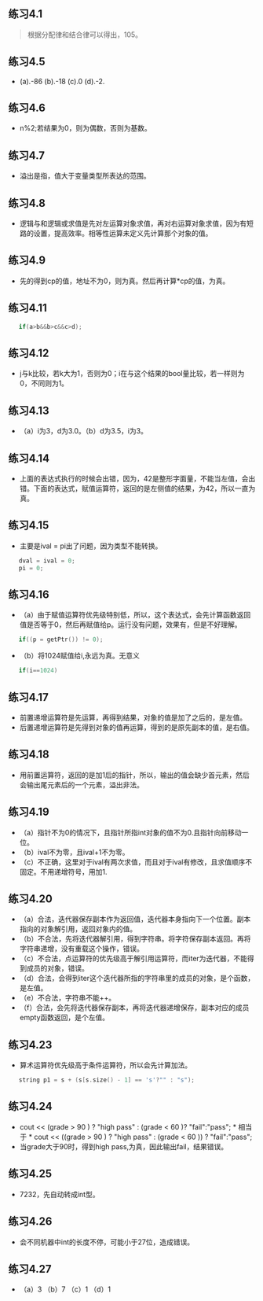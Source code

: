 ## 练习4.1
> 根据分配律和结合律可以得出，105。
## 练习4.5
* (a).-86 (b).-18 (c).0 (d).-2.
## 练习4.6
* n%2;若结果为0，则为偶数，否则为基数。
## 练习4.7
* 溢出是指，值大于变量类型所表达的范围。
## 练习4.8
* 逻辑与和逻辑或求值是先对左运算对象求值，再对右运算对象求值，因为有短路的设置，提高效率。相等性运算未定义先计算那个对象的值。
## 练习4.9
* 先的得到cp的值，地址不为0，则为真。然后再计算*cp的值，为真。
## 练习4.11
```cpp
   if(a>b&&b>c&&c>d);
```
## 练习4.12
* j与k比较，若k大为1，否则为0；i在与这个结果的bool量比较，若一样则为0，不同则为1。
## 练习4.13
* （a）i为3，d为3.0。（b）d为3.5，i为3。
## 练习4.14
* 上面的表达式执行的时候会出错，因为，42是整形字面量，不能当左值，会出错。下面的表达式，赋值运算符，返回的是左侧值的结果，为42，所以一直为真。
## 练习4.15
* 主要是ival = pi出了问题，因为类型不能转换。
```cpp
   dval = ival = 0;
   pi = 0;
```
## 练习4.16
* （a）由于赋值运算符优先级特别低，所以，这个表达式，会先计算函数返回值是否等于0，然后再赋值给p。运行没有问题，效果有，但是不好理解。
```cpp
   if((p = getPtr()) != 0);
```
* （b）将1024赋值给i,永远为真。无意义
```cpp
   if(i==1024)
```   
## 练习4.17
* 前置递增运算符是先运算，再得到结果，对象的值是加了之后的，是左值。
* 后置递增运算符是先得到对象的值再运算，得到的是原先副本的值，是右值。
## 练习4.18
* 用前置运算符，返回的是加1后的指针，所以，输出的值会缺少首元素，然后会输出尾元素后的一个元素，溢出非法。
## 练习4.19
* （a）指针不为0的情况下，且指针所指int对象的值不为0.且指针向前移动一位。
* （b）ival不为零，且ival+1不为零。
* （c）不正确，这里对于ival有两次求值，而且对于ival有修改，且求值顺序不固定。不用递增符号，用加1.
## 练习4.20
* （a）合法，迭代器保存副本作为返回值，迭代器本身指向下一个位置。副本指向的对象解引用，返回对象内的值。
* （b）不合法，先将迭代器解引用，得到字符串。将字符保存副本返回。再将字符串递增，没有重载这个操作，错误。
* （c）不合法，点运算符的优先级高于解引用运算符，而iter为迭代器，不能得到成员的对象，错误。
* （d）合法，会得到iter这个迭代器所指的字符串里的成员的对象，是个函数，是左值。
* （e）不合法，字符串不能++。
* （f）合法，会先将迭代器保存副本，再将迭代器递增保存，副本对应的成员empty函数返回，是个左值。
## 练习4.23
* 算术运算符优先级高于条件运算符，所以会先计算加法。
```cpp
   string p1 = s + (s[s.size() - 1] == 's'?"" : "s");
```
## 练习4.24
* cout << (grade > 90 ) ? "high pass" : (grade < 60 )? "fail":"pass";
* 相当于
* cout << ((grade > 90 ) ? "high pass" : (grade < 60 )) ? "fail":"pass";
* 当grade大于90时，得到high pass,为真，因此输出fail，结果错误。
## 练习4.25
* 7232，先自动转成int型。
## 练习4.26
* 会不同机器中int的长度不停，可能小于27位，造成错误。
## 练习4.27
* （a）3 （b）7 （c）1 （d）1

